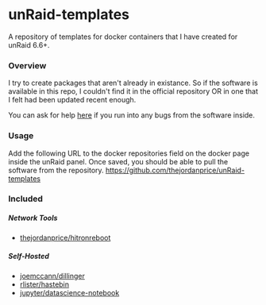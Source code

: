 # unRaid-templates
A repository of templates for docker containers that I have created for unRaid 6.6+. 

### Overview
I try to create packages that aren't already in existance. So if the software is available in this repo, I couldn't find it in the official repository OR in one that I felt had been updated recent enough.

You can ask for help [here](https://github.com/thejordanprice/unRaid-templates/issues/new) if you run into any bugs from the software inside.

### Usage
Add the following URL to the docker repositories field on the docker page inside the unRaid panel. Once saved, you should be able to pull the software from the repository.
    https://github.com/thejordanprice/unRaid-templates

### Included

##### Network Tools
- [thejordanprice/hitronreboot](https://hub.docker.com/r/thejordanprice/hitronreboot)

##### Self-Hosted
- [joemccann/dillinger](https://hub.docker.com/r/joemccann/dillinger)
- [rlister/hastebin](https://hub.docker.com/r/rlister/hastebin)
- [jupyter/datascience-notebook](https://github.com/jupyter/docker-stacks/tree/master/datascience-notebook)